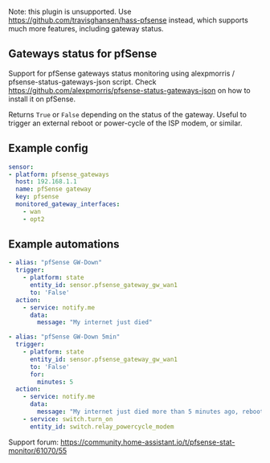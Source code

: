 Note: this plugin is unsupported. Use https://github.com/travisghansen/hass-pfsense instead, which supports much more features, including gateway status.

## Gateways status for pfSense

Support for pfSense gateways status monitoring using alexpmorris / pfsense-status-gateways-json script. Check https://github.com/alexpmorris/pfsense-status-gateways-json on how to install it on pfSense.

Returns `True` or `False` depending on the status of the gateway. Useful to trigger an external reboot or power-cycle of the ISP modem, or similar.

## Example config

```yaml
sensor:
- platform: pfsense_gateways
  host: 192.168.1.1
  name: pfSense gateway
  key: pfsense
  monitored_gateway_interfaces:
    - wan
    - opt2
```

## Example automations
```yaml
- alias: "pfSense GW-Down"
  trigger:
    - platform: state
      entity_id: sensor.pfsense_gateway_gw_wan1
      to: 'False'
  action:
    - service: notify.me
      data:
        message: "My internet just died"

- alias: "pfSense GW-Down 5min"
  trigger:
    - platform: state
      entity_id: sensor.pfsense_gateway_gw_wan1
      to: 'False'
      for:
        minutes: 5
  action:
    - service: notify.me
      data:
        message: "My internet just died more than 5 minutes ago, rebooting ISP crap"
    - service: switch.turn_on
      entity_id: switch.relay_powercycle_modem
```

Support forum: https://community.home-assistant.io/t/pfsense-stat-monitor/61070/55
